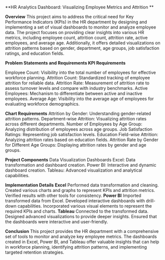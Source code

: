 **HR Analytics Dashboard: Visualizing Employee Metrics and Attrition
**

**Overview**
This project aims to address the critical need for Key Performance Indicators (KPIs) in the HR department by designing and implementing a set of visual dashboards to monitor and analyze employee data. The project focuses on providing clear insights into various HR metrics, including employee count, attrition count, attrition rate, active employees, and average age. Additionally, it offers detailed visualizations on attrition patterns based on gender, department, age groups, job satisfaction ratings, and education fields.

**Problem Statements and Requirements
KPI Requirements**

Employee Count: Visibility into the total number of employees for effective workforce planning.
Attrition Count: Standardized tracking of employee attrition for reliable data.
Attrition Rate: Measurement of attrition rate to assess turnover levels and compare with industry benchmarks.
Active Employees: Mechanism to differentiate between active and inactive employees.
Average Age: Visibility into the average age of employees for evaluating workforce demographics.

**Chart Requirements**
Attrition by Gender: Understanding gender-related attrition patterns.
Department-wise Attrition: Visualizing attrition rates across different departments.
Number of Employees by Age Group: Analyzing distribution of employees across age groups.
Job Satisfaction Ratings: Representing job satisfaction levels.
Education Field-wise Attrition: Analyzing attrition rates based on education fields.
Attrition Rate by Gender for Different Age Groups: Displaying attrition rates by gender and age groups.

**Project Components**
Data Visualization Dashboards
Excel: Data transformation and dashboard creation.
Power BI: Interactive and dynamic dashboard creation.
Tableau: Advanced visualization and analytical capabilities.

**Implementation Details**
**Excel**
Performed data transformation and cleaning.
Created various charts and graphs to represent KPIs and attrition metrics.
Verified results with other tools for consistency.
**Power BI**
Imported transformed data from Excel.
Developed interactive dashboards with drill-down capabilities.
Incorporated various visual elements to represent the required KPIs and charts.
**Tableau**
Connected to the transformed data.
Designed advanced visualizations to provide deeper insights.
Ensured that the dashboards were interactive and user-friendly.

**Conclusion**
This project provides the HR department with a comprehensive set of tools to monitor and analyze key employee metrics. The dashboards created in Excel, Power BI, and Tableau offer valuable insights that can help in workforce planning, identifying attrition patterns, and implementing targeted retention strategies.

